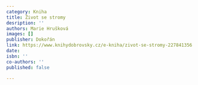 ```yaml
---
category: Kniha
title: Život se stromy
desription: ''
authors: Marie Hrušková
images: []
publisher: Dokořán
link: https://www.knihydobrovsky.cz/e-kniha/zivot-se-stromy-227841356
date: 
isbn: ''
co-authors: ''
published: false

---
```


